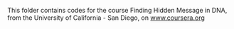 This folder contains codes for the course Finding Hidden Message in DNA, from the University of California - San Diego, on www.coursera.org
